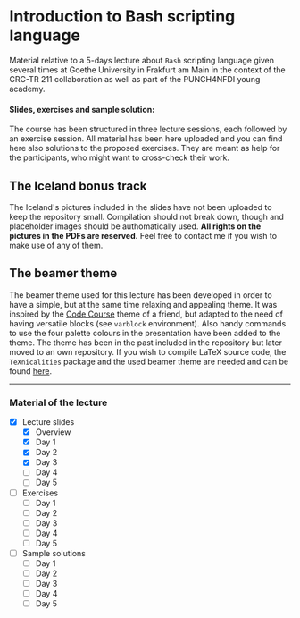 # Introduction to Bash scripting language

Material relative to a 5-days lecture about `Bash` scripting language given several times at Goethe University in Frakfurt am Main in the context of the CRC-TR 211 collaboration as well as part of the PUNCH4NFDI young academy.

#### Slides, exercises and sample solution:

The course has been structured in three lecture sessions, each followed by an exercise session.
All material has been here uploaded and you can find here also solutions to the proposed exercises.
They are meant as help for the participants, who might want to cross-check their work.

## The Iceland bonus track

The Iceland's pictures included in the slides have not been uploaded to keep the repository small.
Compilation should not break down, though and placeholder images should be authomatically used.
**All rights on the pictures in the PDFs are reserved.**
Feel free to contact me if you wish to make use of any of them.

## The beamer theme

The beamer theme used for this lecture has been developed in order to have a simple, but at the same time relaxing and appealing theme.
It was inspired by the [Code Course](https://github.com/Irubataru/beamer-themes) theme of a friend, but adapted to the need of having versatile blocks (see `varblock` environment).
Also handy commands to use the four palette colours in the presentation have been added to the theme.
The theme has been in the past included in the repository but later moved to an own repository.
If you wish to compile LaTeX source code, the `TeXnicalities` package and the used beamer theme are needed and can be found [here](https://github.com/AxelKrypton/TeXnicalities).

---

### Material of the lecture

- [X] Lecture slides
  - [X] Overview
  - [X] Day 1
  - [X] Day 2
  - [X] Day 3
  - [ ] Day 4
  - [ ] Day 5

- [ ] Exercises
  - [ ] Day 1
  - [ ] Day 2
  - [ ] Day 3
  - [ ] Day 4
  - [ ] Day 5

- [ ] Sample solutions
  - [ ] Day 1
  - [ ] Day 2
  - [ ] Day 3
  - [ ] Day 4
  - [ ] Day 5

